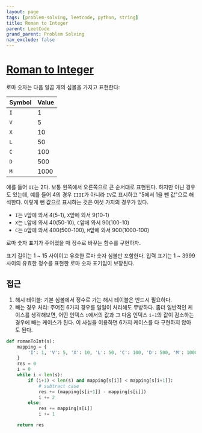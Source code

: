 ```yaml
---
layout: page
tags: [problem-solving, leetcode, python, string]
title: Roman to Integer
parent: LeetCode
grand_parent: Problem Solving
nav_exclude: false
---
```


# [Roman to Integer](https://leetcode.com/problems/roman-to-integer/)

 로마 숫자는 다음 일곱 개의 심볼을 가지고 표현한다:

| Symbol | Value |
| --- | --- |
| `I` | 1 |
| `V` | 5 |
| `X` | 10 |
| `L` | 50 |
| `C` | 100 |
| `D` | 500 |
| `M` | 1000 |

 예를 들어 `II`는 2다. 보통 왼쪽에서 오른쪽으로 큰 순서대로
 표현된다. 하지만 아닌 경우도 있는데, 예를 들어 4의 경우 `IIII`가
 아니라 `IV`로 표시하고 "5에서 1을 뺀 값"으로 해석한다. 이렇게 뺀
 값으로 표시하는 것은 여섯 가지의 경우가 있다.

 - `I`는 `V`앞에 와서 4(5-1), `X`앞에 와서 9(10-1)
 - `X`는 `L`앞에 와서 40(50-10), `C`앞에 와서 90(100-10)
 - `C`는 `D`앞에 와서 400(500-100), `M`앞에 와서 900(1000-100)

 로마 숫자 표기가 주어졌을 때 정수로 바꾸는 함수를 구현하자.

 표기 길이는 1 ~ 15 사이이고 유효한 로마 숫자 심볼만 포함한다. 입력
 표기는 1 ~ 3999 사이의 유효한 정수를 표현한 로마 숫자 표기임이
 보장된다.


## 접근

 1. 해시 테이블: 기본 심볼에서 정수로 가는 해시 테이블은 반드시 필요하다.
 2. 빼는 경우 처리: 주어진 6가지 경우를 일일이 처리해도 무방하다. 좀더
    일반적인 케이스를 생각해보면, 어떤 인덱스 `i`에서의 값과 그 다음
    인덱스 `i+1`의 값이 감소하는 경우에 빼는 케이스가 된다. 이 사실을
    이용하면 6가지 케이스를 다 구현하지 않아도 된다.

```python
def romanToInt(s):
    mapping = {
        'I': 1, 'V': 5, 'X': 10, 'L': 50, 'C': 100, 'D': 500, 'M': 1000
    }
    res = 0
    i = 0
    while i < len(s):
        if (i+1) < len(s) and mapping[s[i]] < mapping[s[i+1]]:
            # subtract case
            res += (mapping[s[i+1]] - mapping[s[i]])
            i += 2
        else:
            res += mapping[s[i]]
            i += 1

    return res
```
